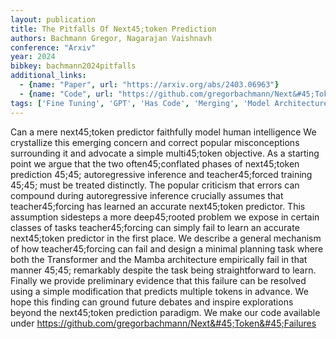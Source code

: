 ```yaml
---
layout: publication
title: The Pitfalls Of Next45;token Prediction
authors: Bachmann Gregor, Nagarajan Vaishnavh
conference: "Arxiv"
year: 2024
bibkey: bachmann2024pitfalls
additional_links:
  - {name: "Paper", url: "https://arxiv.org/abs/2403.06963"}
  - {name: "Code", url: "https://github.com/gregorbachmann/Next&#45;Token&#45;Failures"}
tags: ['Fine Tuning', 'GPT', 'Has Code', 'Merging', 'Model Architecture', 'Pretraining Methods', 'Training Techniques', 'Transformer']
---
```

Can a mere next45;token predictor faithfully model human intelligence We crystallize this emerging concern and correct popular misconceptions surrounding it and advocate a simple multi45;token objective. As a starting point we argue that the two often45;conflated phases of next45;token prediction 45;45; autoregressive inference and teacher45;forced training 45;45; must be treated distinctly. The popular criticism that errors can compound during autoregressive inference crucially assumes that teacher45;forcing has learned an accurate next45;token predictor. This assumption sidesteps a more deep45;rooted problem we expose in certain classes of tasks teacher45;forcing can simply fail to learn an accurate next45;token predictor in the first place. We describe a general mechanism of how teacher45;forcing can fail and design a minimal planning task where both the Transformer and the Mamba architecture empirically fail in that manner 45;45; remarkably despite the task being straightforward to learn. Finally we provide preliminary evidence that this failure can be resolved using a simple modification that predicts multiple tokens in advance. We hope this finding can ground future debates and inspire explorations beyond the next45;token prediction paradigm. We make our code available under https://github.com/gregorbachmann/Next&#45;Token&#45;Failures
